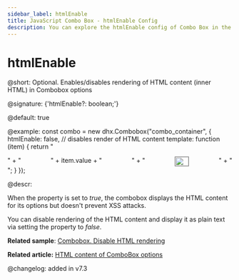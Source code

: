 ```yaml
---
sidebar_label: htmlEnable
title: JavaScript Combo Box - htmlEnable Config 
description: You can explore the htmlEnable config of Combo Box in the documentation of the DHTMLX JavaScript UI library. Browse developer guides and API reference, try out code examples and live demos, and download a free 30-day evaluation version of DHTMLX Suite.
---
```


# htmlEnable

@short: Optional. Enables/disables rendering of HTML content (inner HTML) in Combobox options

@signature: {'htmlEnable?: boolean;'}

@default: true

@example:
const combo = new dhx.Combobox("combo_container", { 
    htmlEnable: false, // disables render of HTML content
    template: function (item) {
        return "<div style='user-select:none; display: flex; justify-content: space-between;'>" +
            "<span>" + item.value + "</span>" +
            "<img style='height: 20px; width: 30px; border: 1px solid gray' src=" + item.src + "></img>" +
            "</div>";
    }
});

@descr: 

When the property is set to *true*, the combobox displays the HTML content for its options but doesn't prevent XSS attacks.

You can disable rendering of the HTML content and display it as plain text via setting the property to *false*.

**Related sample**: [Combobox. Disable HTML rendering](https://snippet.dhtmlx.com/e4dolhfs)

**Related article:** [HTML content of ComboBox options](combobox/configuration.md/#html-content-of-combobox-options)

@changelog: added in v7.3

